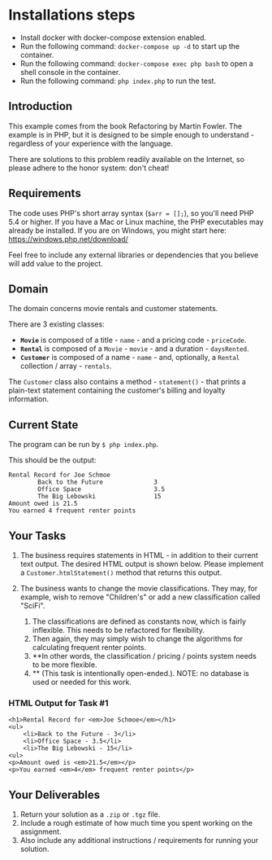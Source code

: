 # Installations steps

- Install docker with docker-compose extension enabled.
- Run the following command: `docker-compose up -d` to start up the container.
- Run the following command: `docker-compose exec php bash` to open a shell console in the container.
- Run the following command: `php index.php` to run the test.


## Introduction

This example comes from the book Refactoring by Martin Fowler. The example is in PHP, but it is designed to be simple enough to understand - regardless of your experience with the language.

There are solutions to this problem readily available on the Internet, so please adhere to the honor system: don't cheat!

## Requirements

The code uses PHP's short array syntax (`$arr = [];`), so you'll need PHP 5.4 or higher. If you have a Mac or Linux machine, the PHP executables may already be installed. If you are on Windows, you might start here: https://windows.php.net/download/

Feel free to include any external libraries or dependencies that you believe will add value to the project.

## Domain

The domain concerns movie rentals and customer statements.

There are 3 existing classes:

- **`Movie`** is composed of a title - `name` - and a pricing code - `priceCode`.
- **`Rental`** is composed of a `Movie` - `movie` - and a duration - `daysRented`.
- **`Customer`** is composed of a name - `name` - and, optionally, a `Rental` collection / array - `rentals`.

The `Customer` class also contains a method - `statement()` - that prints a plain-text statement containing the customer's billing and loyalty information.

## Current State

The program can be run by `$ php index.php`.

This should be the output:

```
Rental Record for Joe Schmoe
        Back to the Future              3
        Office Space                    3.5
        The Big Lebowski                15
Amount owed is 21.5
You earned 4 frequent renter points

```

## Your Tasks

1. The business requires statements in HTML - in addition to their current text output. The desired HTML output is shown below. Please implement a `Customer.htmlStatement()` method that returns this output.

2. The business wants to change the movie classifications. They may, for example, wish to remove "Children's" or add a new classification called "SciFi". 
   1. The classifications are defined as constants now, which is fairly inflexible.  This needs to be refactored for flexibility.  
   2. Then again, they may simply wish to change the algorithms for calculating frequent renter points. 
   3. **In other words, the classification / pricing / points system needs to be more flexible.
   4. ** (This task is intentionally open-ended.).  NOTE: no database is used or needed for this work.

### HTML Output for Task #1

```
<h1>Rental Record for <em>Joe Schmoe</em></h1>
<ul>
    <li>Back to the Future - 3</li>
    <li>Office Space - 3.5</li>
    <li>The Big Lebowski - 15</li>
<ul>
<p>Amount owed is <em>21.5</em></p>
<p>You earned <em>4</em> frequent renter points</p>
```

## Your Deliverables

1. Return your solution as a `.zip` or `.tgz` file.
2. Include a rough estimate of how much time you spent working on the assignment.
3. Also include any additional instructions / requirements for running your solution.
